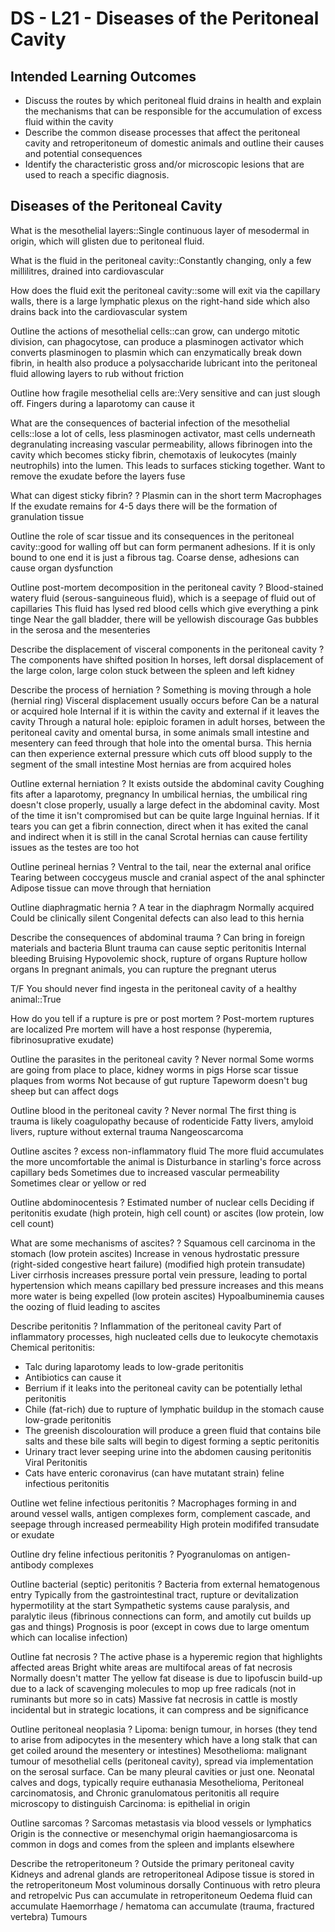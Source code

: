 # DS - L21 - Diseases of the Peritoneal Cavity

## Intended Learning Outcomes
- Discuss the routes by which peritoneal fluid drains in health and explain the mechanisms that can be responsible for the accumulation of excess fluid within the cavity 
- Describe the common disease processes that affect the peritoneal cavity and retroperitoneum of domestic animals and outline their causes and potential consequences
- Identify the characteristic gross and/or microscopic lesions that are used to reach a specific diagnosis.

## Diseases of the Peritoneal Cavity

What is the mesothelial layers::Single continuous layer of mesodermal in origin, which will glisten due to peritoneal fluid. 

What is the fluid in the peritoneal cavity::Constantly changing, only a few millilitres, drained into cardiovascular

How does the fluid exit the peritoneal cavity::some will exit via the capillary walls, there is a large lymphatic plexus on the right-hand side which also drains back into the cardiovascular system

Outline the actions of mesothelial cells::can grow, can undergo mitotic division, can phagocytose, can produce a plasminogen activator which converts plasminogen to plasmin which can enzymatically break down fibrin, in health also produce a polysaccharide lubricant into the peritoneal fluid allowing layers to rub without friction

Outline how fragile mesothelial cells are::Very sensitive and can just slough off. Fingers during a laparotomy can cause it

What are the consequences of bacterial infection of the mesothelial cells::lose a lot of cells, less plasminogen activator, mast cells underneath degranulating increasing vascular permeability, allows fibrinogen into the cavity which becomes sticky fibrin, chemotaxis of leukocytes (mainly neutrophils) into the lumen. This leads to surfaces sticking together. Want to remove the exudate before the layers fuse

What can digest sticky fibrin?
?
Plasmin can in the short term
Macrophages
If the exudate remains for 4-5 days there will be the formation of granulation tissue

Outline the role of scar tissue and its consequences in the peritoneal cavity::good for walling off but can form permanent adhesions. If it is only bound to one end it is just a fibrous tag. Coarse dense, adhesions can cause organ dysfunction

Outline post-mortem decomposition in the peritoneal cavity
?
Blood-stained watery fluid (serous-sanguineous fluid), which is a seepage of fluid out of capillaries
This fluid has lysed red blood cells which give everything a pink tinge
Near the gall bladder, there will be yellowish discourage
Gas bubbles in the serosa and the mesenteries

Describe the displacement of visceral components in the peritoneal cavity
?
The components have shifted position
In horses, left dorsal displacement of the large colon, large colon stuck between the spleen and left kidney

Describe the process of herniation 
?
Something is moving through a hole (hernial ring)
Visceral displacement usually occurs before
Can be a natural or acquired hole
Internal if it is within the cavity and external if it leaves the cavity
Through a natural hole: epiploic foramen in adult horses, between the peritoneal cavity and omental bursa, in some animals small intestine and mesentery can feed through that hole into the omental bursa. This hernia can then experience external pressure which cuts off blood supply to the segment of the small intestine
Most hernias are from acquired holes

Outline external herniation
?
It exists outside the abdominal cavity
Coughing fits after a laparotomy, pregnancy
In umbilical hernias, the umbilical ring doesn't close properly, usually a large defect in the abdominal cavity. Most of the time it isn't compromised but can be quite large
Inguinal hernias. If it tears you can get a fibrin connection, direct when it has exited the canal and indirect when it is still in the canal
Scrotal hernias can cause fertility issues as the testes are too hot

Outline perineal hernias
?
Ventral to the tail, near the external anal orifice
Tearing between coccygeus muscle and cranial aspect of the anal sphincter
Adipose tissue can move through that herniation

Outline diaphragmatic hernia
?
A tear in the diaphragm
Normally acquired
Could be clinically silent
Congenital defects can also lead to this hernia

Describe the consequences of abdominal trauma
?
Can bring in foreign materials and bacteria
Blunt trauma can cause septic peritonitis
Internal bleeding
Bruising
Hypovolemic shock, rupture of organs
Rupture hollow organs
In pregnant animals, you can rupture the pregnant uterus

T/F You should never find ingesta in the peritoneal cavity of a healthy animal::True

How do you tell if a rupture is pre or post mortem
?
Post-mortem ruptures are localized
Pre mortem will have a host response (hyperemia, fibrinosuprative exudate)

Outline the parasites in the peritoneal cavity
?
Never normal
Some worms are going from place to place, kidney worms in pigs
Horse scar tissue plaques from worms
Not because of gut rupture
Tapeworm doesn't bug sheep but can affect dogs

Outline blood in the peritoneal cavity
?
Never normal
The first thing is trauma is likely
coagulopathy because of rodenticide
Fatty livers, amyloid livers, rupture without external trauma
Nangeoscarcoma 

Outline ascites
?
excess non-inflammatory fluid
The more fluid accumulates the more uncomfortable the animal is 
Disturbance in starling's force across capillary beds
Sometimes due to increased vascular permeability
Sometimes clear or yellow or red

Outline abdominocentesis
?
Estimated number of nuclear cells
Deciding if peritonitis exudate (high protein, high cell count) or ascites (low protein, low cell count)

What are some mechanisms of ascites?
?
Squamous cell carcinoma in the stomach (low protein ascites)
Increase in venous hydrostatic pressure (right-sided congestive heart failure) (modified high protein transudate)
Liver cirrhosis increases pressure portal vein pressure, leading to portal hypertension which means capillary bed pressure increases and this means more water is being expelled (low protein ascites)
Hypoalbuminemia causes the oozing of fluid leading to ascites

Describe peritonitis
?
Inflammation of the peritoneal cavity
Part of inflammatory processes, high nucleated cells due to leukocyte chemotaxis
Chemical peritonitis:
- Talc during laparotomy leads to low-grade peritonitis
- Antibiotics can cause it
- Berrium if it leaks into the peritoneal cavity can be potentially lethal peritonitis
- Chile (fat-rich) due to rupture of lymphatic buildup in the stomach cause low-grade peritonitis
- The greenish discolouration will produce a green fluid that contains bile salts and these bile salts will begin to digest forming a septic peritonitis
- Urinary tract lever seeping urine into the abdomen causing peritonitis
Viral Peritonitis
- Cats have enteric coronavirus (can have mutatant strain) feline infectious peritonitis

Outline wet feline infectious peritonitis
?
Macrophages forming in and around vessel walls, antigen complexes form, complement cascade, and seepage through increased permeability
High protein modififed transudate or exudate

Outline dry feline infectious peritonitis
?
Pyogranulomas on antigen-antibody complexes

Outline bacterial (septic) peritonitis
?
Bacteria from external
hematogenous entry
Typically from the gastrointestinal tract, rupture or devitalization
hypermotility at the start
Sympathetic systems cause paralysis, and paralytic ileus (fibrinous connections can form, and amotily cut builds up gas and things)
Prognosis is poor (except in cows due to large omentum which can localise infection)

Outline fat necrosis
?
The active phase is a hyperemic region that highlights affected areas
Bright white areas are multifocal areas of fat necrosis
Normally doesn't matter
The yellow fat disease is due to lipofuscin build-up due to a lack of scavenging molecules to mop up free radicals (not in ruminants but more so in cats)
Massive fat necrosis in cattle is mostly incidental but in strategic locations, it can compress and be significance

Outline peritoneal neoplasia
?
Lipoma: benign tumour, in horses (they tend to arise from adipocytes in the mesentery which have a long stalk that can get coiled around the mesentery or intestines)
Mesothelioma: malignant tumour of mesothelial cells (peritoneal cavity), spread via implementation on the serosal surface. Can be many pleural cavities or just one. Neonatal calves and dogs, typically require euthanasia
Mesothelioma, Peritoneal carcinomatosis, and Chronic granulomatous peritonitis all require microscopy to distinguish
Carcinoma: is epithelial in origin

Outline sarcomas
?
Sarcomas metastasis via blood vessels or lymphatics
Origin is the connective or mesenchymal origin
haemangiosarcoma is common in dogs and comes from the spleen and implants elsewhere

Describe the retroperitoneum
?
Outside the primary peritoneal cavity
Kidneys and adrenal glands are retroperitoneal
Adipose tissue is stored in the retroperitoneum
Most voluminous dorsally
Continuous with retro pleura and retropelvic
Pus can accumulate in retroperitoneum
Oedema fluid can accumulate
Haemorrhage / hematoma can accumulate (trauma, fractured vertebra)
Tumours
